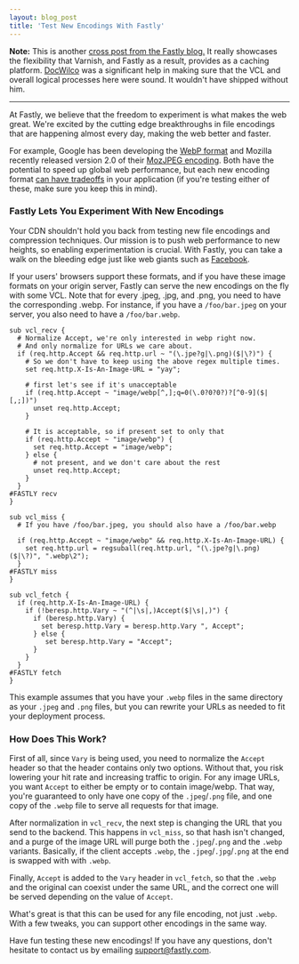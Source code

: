 ```yaml
---
layout: blog_post
title: 'Test New Encodings With Fastly'
---
```


**Note:** This is another [cross post from the Fastly blog.](http://www.fastly.com/blog/test-new-encodings-with-fastly/)
It really showcases the flexibility that Varnish, and Fastly as a result, provides as a caching platform. [DocWilco](https://github.com/drwilco)
was a significant help in making sure that the VCL and overall logical processes here were sound. It wouldn't have
shipped without him.

----

At Fastly, we believe that the freedom to experiment is what makes the web great. We're excited by the cutting edge breakthroughs in file encodings that are happening almost every day, making the web
better and faster.

For example, Google has been developing the [WebP format](https://developers.google.com/speed/webp/?csw=1)
and Mozilla recently released version 2.0 of their [MozJPEG encoding](https://blog.mozilla.org/blog/2014/07/15/improving-jpeg-image-encoding/). Both have the potential to speed up global web performance, but each new encoding format [can have tradeoffs](http://www.cnet.com/news/facebook-tries-googles-webp-image-format-users-squawk/)
in your application (if you're testing either of these, make sure you keep this in mind).

### Fastly Lets You Experiment With New Encodings
Your CDN shouldn't hold you back from testing new file encodings and compression techniques. Our mission is to push web performance to new heights, so enabling experimentation is crucial. With Fastly, you can take a walk on the bleeding edge just like web giants such as [Facebook](http://thenextweb.com/insider/2014/07/15/mozilla-releases-mozjpeg-2-0-facebook-tests-backs-jpeg-encoder-60000-donation/).

If your users' browsers support these formats, and if you have these image
formats on your origin server, Fastly can serve the new encodings on the fly
with some VCL. Note that for every .jpeg, .jpg, and .png, you need to have the corresponding .webp.
For instance, if you have a `/foo/bar.jpeg` on your server, you also need to have a `/foo/bar.webp`.

```vcl
sub vcl_recv {
  # Normalize Accept, we're only interested in webp right now.
  # And only normalize for URLs we care about.
  if (req.http.Accept && req.http.url ~ "(\.jpe?g|\.png)($|\?)") {
    # So we don't have to keep using the above regex multiple times.
    set req.http.X-Is-An-Image-URL = "yay";

    # first let's see if it's unacceptable
    if (req.http.Accept ~ "image/webp[^,];q=0(\.0?0?0?)?[^0-9]($|[,;])")
      unset req.http.Accept;
    }

    # It is acceptable, so if present set to only that
    if (req.http.Accept ~ "image/webp") {
      set req.http.Accept = "image/webp";
    } else {
      # not present, and we don't care about the rest
      unset req.http.Accept;
    }
  }
#FASTLY recv
}

sub vcl_miss {
  # If you have /foo/bar.jpeg, you should also have a /foo/bar.webp

  if (req.http.Accept ~ "image/webp" && req.http.X-Is-An-Image-URL) {
    set req.http.url = regsuball(req.http.url, "(\.jpe?g|\.png)($|\?)", ".webp\2");
  }
#FASTLY miss
}

sub vcl_fetch {
  if (req.http.X-Is-An-Image-URL) {
    if (!beresp.http.Vary ~ "(^|\s|,)Accept($|\s|,)") {
      if (beresp.http.Vary) {
        set beresp.http.Vary = beresp.http.Vary ", Accept";
      } else {
         set beresp.http.Vary = "Accept";
      }
    }
  }
#FASTLY fetch
}
```

This example assumes that you have your `.webp` files in the same directory as your
`.jpeg` and `.png` files, but you can rewrite your URLs as needed to fit your
deployment process.

### How Does This Work?
First of all, since `Vary` is being used, you need to normalize the `Accept` header
so that the header contains only two options. Without that, you risk lowering your hit rate
and increasing traffic to origin. For any image URLs, you want `Accept` to either be empty 
or to contain image/webp. That way, you're guaranteed to only have one copy of the `.jpeg`/`.png` file,
and one copy of the `.webp` file to serve all requests for that image.

After normalization in `vcl_recv`, the next step is changing the URL that you send to the
backend. This happens in `vcl_miss`, so that hash isn't changed, and a purge of the image
URL will purge both the `.jpeg`/`.png` and the `.webp` variants. Basically, if the client accepts
`.webp`, the `.jpeg`/`.jpg`/`.png` at the end is swapped with with `.webp`.

Finally, `Accept` is added to the `Vary` header in `vcl_fetch`, so that the `.webp` and the
original can coexist under the same URL, and the correct one will be served depending on the
value of `Accept`.

What's great is that this can be used for any file encoding, not just `.webp`. With
a few tweaks, you can support other encodings in the same way.

Have fun testing these new encodings! If you have any questions, don't hesitate
to contact us by emailing <a href="mailto:support@fastly.com">support@fastly.com</a>.
